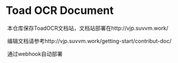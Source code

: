 # Toad OCR Document

​	本仓库保存ToadOCR文档站，文档站部署在http://vjp.suvvm.work/

​	编辑文档请参考http://vjp.suvvm.work/getting-start/contribut-doc/

​ 通过webhook自动部署
